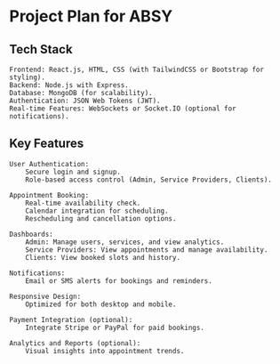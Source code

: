 # **Project Plan for ABSY**

## Tech Stack

    Frontend: React.js, HTML, CSS (with TailwindCSS or Bootstrap for styling).
    Backend: Node.js with Express.
    Database: MongoDB (for scalability).
    Authentication: JSON Web Tokens (JWT).
    Real-time Features: WebSockets or Socket.IO (optional for notifications).

## Key Features

    User Authentication:
        Secure login and signup.
        Role-based access control (Admin, Service Providers, Clients).

    Appointment Booking:
        Real-time availability check.
        Calendar integration for scheduling.
        Rescheduling and cancellation options.

    Dashboards:
        Admin: Manage users, services, and view analytics.
        Service Providers: View appointments and manage availability.
        Clients: View booked slots and history.

    Notifications:
        Email or SMS alerts for bookings and reminders.

    Responsive Design:
        Optimized for both desktop and mobile.

    Payment Integration (optional):
        Integrate Stripe or PayPal for paid bookings.

    Analytics and Reports (optional):
        Visual insights into appointment trends.
